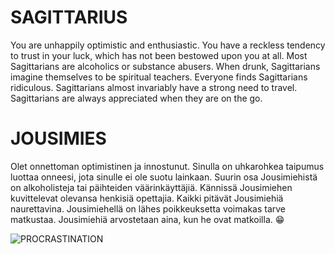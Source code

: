 SAGITTARIUS
===========
You are unhappily optimistic and enthusiastic. You have a reckless tendency to trust in your luck, which has not been bestowed upon you at all. Most Sagittarians are alcoholics or substance abusers. When drunk, Sagittarians imagine themselves to be spiritual teachers. Everyone finds Sagittarians ridiculous. Sagittarians almost invariably have a strong need to travel. Sagittarians are always appreciated when they are on the go.


JOUSIMIES
=========
  
Olet onnettoman optimistinen ja innostunut. Sinulla on uhkarohkea taipumus luottaa onneesi, jota sinulle ei ole suotu lainkaan. Suurin osa Jousimiehistä on alkoholisteja tai päihteiden väärinkäyttäjiä. Kännissä Jousimiehen kuvittelevat olevansa henkisiä opettajia. Kaikki pitävät Jousimiehiä naurettavina. Jousimiehellä on lähes poikkeuksetta voimakas tarve matkustaa. Jousimiehiä arvostetaan aina, kun he ovat matkoilla. :grin:

![PROCRASTINATION](https://KH74.github.io/385E1A95-1EDD-45C0-98B1-4817350CE0A2.jpeg)


<div id="image"></div>
 
<script>
document.getElementById("image").innerHTML = "<img src=https://KH74.github.io/385E1A95-1EDD-45C0-98B1-4817350CE0A2.jpeg/>";
</script>
